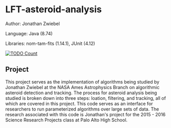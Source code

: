 # LFT-asteroid-analysis

Author: Jonathan Zwiebel

Language: Java (8.74)

Libraries: nom-tam-fits (1.14.1), JUnit (4.12)

[![TODO Count](https://codeclimate.com/github/JonathanZwiebel/K2/badges/issue_count.svg)](https://codeclimate.com/github/JonathanZwiebel/K2)


## Project
This project serves as the implementation of algorithms being studied by Jonathan Zwiebel at the NASA Ames Astrophysics Branch on algorithmic asteroid detection and tracking. The process for asteroid analysis being studied is broken down into three steps: loation, filtering, and tracking, all of which are covered in this project. This code serves as an interface for researchers to run parameterized algorithms over large sets of data. The research associated with this code is Jonathan's project for the 2015 - 2016 Science Research Projects class at Palo Alto High School. 

